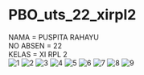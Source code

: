 # PBO_uts_22_xirpl2

NAMA = PUSPITA RAHAYU <br>
NO ABSEN = 22 <br>
KELAS = XI RPL 2 <br>
![1](https://cloud.githubusercontent.com/assets/22347907/24006633/f5f06d74-0a9e-11e7-941a-ac03d0e54399.JPG)
![2](https://cloud.githubusercontent.com/assets/22347907/24006632/f5f03124-0a9e-11e7-9fb2-5549c323d479.JPG)
![3](https://cloud.githubusercontent.com/assets/22347907/24006634/f5f42180-0a9e-11e7-8ace-6f6de58e99ec.JPG)
![4](https://cloud.githubusercontent.com/assets/22347907/24006635/f5fa62b6-0a9e-11e7-8c9b-d2395754e5b1.JPG)
![5](https://cloud.githubusercontent.com/assets/22347907/24006636/f5fec61c-0a9e-11e7-93b4-baccf7370606.JPG)
![6](https://cloud.githubusercontent.com/assets/22347907/24006637/f604148c-0a9e-11e7-993f-6f57c9c7d4b7.JPG)
![7](https://cloud.githubusercontent.com/assets/22347907/24006638/f62415fc-0a9e-11e7-8c81-c37e7ed34891.JPG)
![8](https://cloud.githubusercontent.com/assets/22347907/24006639/f6291b2e-0a9e-11e7-8539-e9fe92dd5aa6.JPG)
![9](https://cloud.githubusercontent.com/assets/22347907/24006640/f62d2264-0a9e-11e7-9eb5-fadb9622da7a.JPG)
